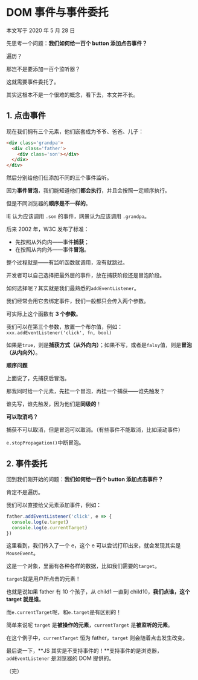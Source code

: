 <!--
 * @Author: your name
 * @Date: 2020-05-22 20:35:22
 * @LastEditTime: 2020-05-22 21:54:34
 * @LastEditors: Please set LastEditors
 * @Description: In User Settings Edit
 * @FilePath: /undefined/Users/xhy666/DOM事件与事件委托.md
-->

# DOM 事件与事件委托

本文写于 2020 年 5 月 28 日

先思考一个问题：**我们如何给一百个 button 添加点击事件？**

遍历？

那岂不是要添加一百个监听器？

这就需要事件委托了。

其实这根本不是一个很难的概念，看下去，本文并不长。

## 1. 点击事件

现在我们拥有三个元素，他们嵌套成为爷爷、爸爸、儿子：

```HTML
<div class='grandpa'>
  <div class='father'>
    <div class='son'></div>
  </div>
</div>
```

然后分别给他们仨添加不同的三个事件监听。

因为**事件冒泡**，我们能知道他们**都会执行**，并且会按照一定顺序执行。

但是不同浏览器的**顺序是不一样的**。

IE 认为应该调用 `.son` 的事件，网景认为应该调用 `.grandpa`。

后来 2002 年，W3C 发布了标准：

- 先按照从外向内——事件**捕获**；
- 在按照从内向外——事件**冒泡**。

整个过程就是——有监听函数就调用，没有就跳过。

开发者可以自己选择把最外层的事件，放在捕获阶段还是冒泡阶段。

如何选择呢？其实就是我们最熟悉的`addEventListener`。

我们经常会用它去绑定事件，我们一般都只会传入两个参数。

可实际上这个函数有 **3 个参数**。

我们可以在第三个参数，放置一个布尔值，例如：`xxx.addEventListener('click', fn, bool)`

如果是`true`，则是**捕获方式（从外向内）**；如果不写，或者是`falsy`值，则是**冒泡（从内向外）**。

**顺序问题**

上面说了，先捕获后冒泡。

那我同时给一个元素，先挂一个冒泡，再挂一个捕获——谁先触发？

谁先写，谁先触发，因为他们是**同级的**！

**可以取消吗？**

捕获不可以取消，但是冒泡可以取消。（有些事件不能取消，比如滚动事件）

`e.stopPropagation()`中断冒泡。

## 2. 事件委托

回到我们刚开始的问题：**我们如何给一百个 button 添加点击事件？**

肯定不是遍历。

我们可以直接给父元素添加事件，例如：

```javascript
father.addEventListener('click', e => {
  console.log(e.target)
  console.log(e.currentTarget)
})
```

这里看到，我们传入了一个 e，这个 e 可以尝试打印出来，就会发现其实是`MouseEvent`。

这是一个对象，里面有各种各样的数据，比如我们需要的`target`。

`target`就是用户所点击的元素！

也就是说如果 father 有 10 个孩子，从 child1 一直到 child10，**我们点谁，这个 target 就是谁**。

而`e.currentTarget`呢，和`e.target`是有区别的！

简单来说呢 `target` 是**被操作的元素**，`currentTarget` 是**被监听的元素**。

在这个例子中，`currentTarget` 恒为 father，`target` 则会随着点击发生改变。

最后说一下，**JS 其实是不支持事件的！**支持事件的是浏览器，`addEventListener` 是浏览器的 DOM 提供的。

（完）
